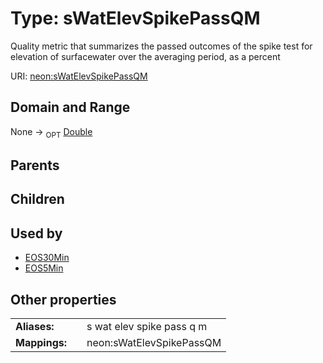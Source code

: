 
# Type: sWatElevSpikePassQM


Quality metric that summarizes the passed outcomes of the spike test for elevation of surfacewater over the averaging period, as a percent

URI: [neon:sWatElevSpikePassQM](https://data.neonscience.org/sWatElevSpikePassQM)


## Domain and Range

None ->  <sub>OPT</sub> [Double](types/Double.md)

## Parents


## Children


## Used by

 * [EOS30Min](EOS30Min.md)
 * [EOS5Min](EOS5Min.md)

## Other properties

|  |  |  |
| --- | --- | --- |
| **Aliases:** | | s wat elev spike pass q m |
| **Mappings:** | | neon:sWatElevSpikePassQM |

